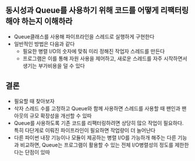 ## 동시성과 Queue를 사용하기 위해 코드를 어떻게 리팩터링해야 하는지 이해하라

- Queue클래스를 사용해 파이프라인을 스레드로 실행하게 구현한다
- 일반적인 방법은 다음과 같다
    - 필요한 병렬 I/O의 숫자에 맞춰 미리 정해진 작업자 스레드를 만든다
    - 프로그램은 이를 통해 자원 사용을 제어하고, 새로운 스레드를 자주 시작하면서 생기는 부가비용을 덜 수 있다

## 결론

- 필요할 때 찾아보자
- 삭자 스레드 수를 고정하고 Queue와 함께 사용하면 스레드를 사용할 때 팬인과 팬아웃의 규모 확장성을 개선할 수 있따
- Queue를 사용하도록 기존 코드를 리팩터링하려면 상당히 많으 작업이 필요하다. 특히 다단게로 이뤄진 파이프라인이 필요하면 작업량이 더 늘어난다
- 다른 파이썬 내장 기능이나 모듈이 제공하는 병렬 I/O를 가능하개 해주는 다른 기능과 비교하면, Queue는 프로그램이 활용할 수 있는 전체 I/O병렬성의 정도를 제한한다는 단점이 있따 